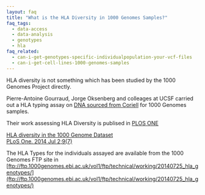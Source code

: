 ```yaml
---
layout: faq
title: "What is the HLA Diversity in 1000 Genomes Samples?"
faq_tags:
  - data-access
  - data-analysis
  - genotypes
  - hla
faq_related:
  - can-i-get-genotypes-specific-individualpopulation-your-vcf-files
  - can-i-get-cell-lines-1000-genomes-samples
---
```

                    
HLA diversity is not something which has been studied by the 1000 Genomes Project directly. 

Pierre-Antoine Gourraud, Jorge Oksenberg and colleages at UCSF carried out a HLA typing assay on [DNA sourced from Coriell](http://www.1000genomes.org/cell-lines-and-dna-coriell) for 1000 Genomes samples.

Their work assessing HLA Diversity is publised in [PLOS ONE](http://www.plosone.org/)

[HLA diversity in the 1000 Genome Dataset](http://www.plosone.org/article/info%3Adoi%2F10.1371%2Fjournal.pone.0097282)  
[PLoS One. 2014 Jul 2;9(7) ](http://www.plosone.org/article/info%3Adoi%2F10.1371%2Fjournal.pone.0097282)

The HLA Types for the individuals assayed are available from the 1000 Genomes FTP site in [ftp://ftp.1000genomes.ebi.ac.uk/vol1/ftp/technical/working/20140725_hla_genotypes/](ftp://ftp.1000genomes.ebi.ac.uk/vol1/ftp/technical/working/20140725_hla_genotypes/)
